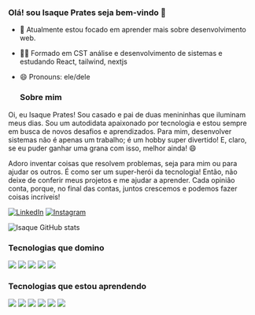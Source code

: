 ### Olá! sou Isaque Prates seja bem-vindo 👋

- 🔭 Atualmente estou focado em aprender mais sobre desenvolvimento web. 
- 👨‍🎓 Formado em CST análise e desenvolvimento de sistemas e estudando React, tailwind, nextjs 
- 😄 Pronouns: ele/dele

  ### Sobre mim

 Oi, eu Isaque Prates! Sou casado e pai de duas menininhas que iluminam meus dias. Sou um autodidata apaixonado por tecnologia e estou sempre em busca de novos desafios e aprendizados. Para mim, desenvolver sistemas não é apenas um trabalho; é um hobby super divertido! E, claro, se eu puder ganhar uma grana com isso, melhor ainda! 😄

Adoro inventar coisas que resolvem problemas, seja para mim ou para ajudar os outros. É como ser um super-herói da tecnologia! Então, não deixe de conferir meus projetos e me ajudar a aprender. Cada opinião conta, porque, no final das contas, juntos crescemos e podemos fazer coisas incríveis!

[![LinkedIn](https://img.shields.io/badge/LinkedIn-0077B5?style=for-the-badge&logo=linkedin&logoColor=white)](https://www.linkedin.com/in/isaque-prates-87475b1b0?lipi=urn%3Ali%3Apage%3Ad_flagship3_profile_view_base_contact_details%3BaYlHEsD8Qx6FKrbTEj9MCg%3D%3D)
[![Instagram](https://img.shields.io/badge/Instagram-E4405F?style=for-the-badge&logo=instagram&logoColor=white)](https://www.instagram.com/isaque_prates/)

![Isaque GitHub stats](https://github-readme-stats.vercel.app/api?username=isaqueprates&show_icons=true&theme=radical)

### Tecnologias que domino

<div>
  <img src="https://img.shields.io/badge/HTML5-E34F26?style=for-the-badge&logo=html5&logoColor=white"/>
  <img src="https://img.shields.io/badge/CSS3-1572B6?style=for-the-badge&logo=css3&logoColor=white"/>
  <img src="https://img.shields.io/badge/JavaScript-323330?style=for-the-badge&logo=javascript&logoColor=F7DF1E"/>
  <img src="https://img.shields.io/badge/node.js-6DA55F?style=for-the-badge&logo=node.js&logoColor=white"/>
  <img src="https://img.shields.io/badge/GIT-E44C30?style=for-the-badge&logo=git&logoColor=white"/>
</div>

### Tecnologias que estou aprendendo

<div>
 <img src="https://img.shields.io/badge/c%23-%23239120.svg?style=for-the-badge&logo=csharp&logoColor=white"/>
 <img src="https://img.shields.io/badge/typescript-%23007ACC.svg?style=for-the-badge&logo=typescript&logoColor=white"/>
 <img src="https://img.shields.io/badge/Next-black?style=for-the-badge&logo=next.js&logoColor=white"/>
 <img src="https://img.shields.io/badge/react-%2320232a.svg?style=for-the-badge&logo=react&logoColor=%2361DAFB"/>
 <img src="https://img.shields.io/badge/redux-%23593d88.svg?style=for-the-badge&logo=redux&logoColor=white"/>
 <img src="https://img.shields.io/badge/tailwindcss-%2338B2AC.svg?style=for-the-badge&logo=tailwind-css&logoColor=white"/>
</div>
